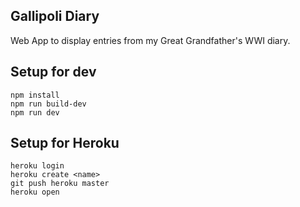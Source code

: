 Gallipoli Diary
---

Web App to display entries from my Great Grandfather's WWI diary.



Setup for dev
---
```
npm install
npm run build-dev
npm run dev

```

Setup for Heroku
---
```
heroku login
heroku create <name>
git push heroku master
heroku open
```
